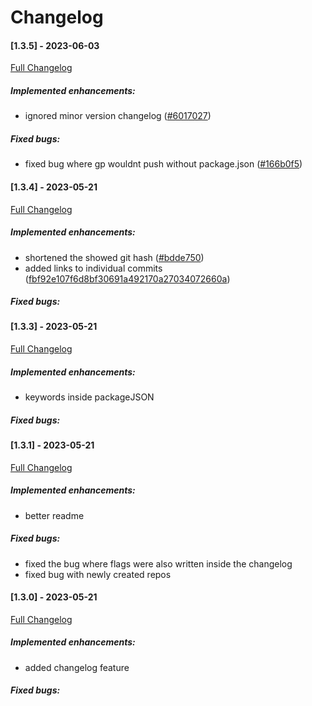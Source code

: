 # Changelog
#### [1.3.5] - 2023-06-03
[Full Changelog](https://github.com/Borecjeborec1/github-publisher/commits/main)

##### Implemented enhancements:
-  ignored minor version changelog ([#6017027](https://github.com/Borecjeborec1/github-publisher/commit/6017027d3cb56e3897a6d8477b53d62d501bff35))

##### Fixed bugs:
-  fixed bug where gp wouldnt push without package.json ([#166b0f5](https://github.com/Borecjeborec1/github-publisher/commit/166b0f547d65091633d534ad6facf1f661eae4df))

#### [1.3.4] - 2023-05-21

[Full Changelog](https://github.com/Borecjeborec1/github-publisher/commits/main)

##### Implemented enhancements:
-  shortened the showed git hash ([#bdde750](https://github.com/Borecjeborec1/github-publisher/commit/bdde7505dd88e5413dc88fe496d89709095f0c97))
-  added links to individual commits ([fbf92e107f6d8bf30691a492170a27034072660a](https://github.com/Borecjeborec1/github-publisher/commit/fbf92e107f6d8bf30691a492170a27034072660a)) 

##### Fixed bugs:

#### [1.3.3] - 2023-05-21

[Full Changelog](https://github.com/Borecjeborec1/github-publisher/commits/main)

##### Implemented enhancements:
-  keywords inside packageJSON 

##### Fixed bugs:

#### [1.3.1] - 2023-05-21
[Full Changelog](https://github.com/Borecjeborec1/github-publisher/commits/main)

##### Implemented enhancements:
- better readme

##### Fixed bugs:
- fixed the bug where flags were also written inside the changelog
- fixed bug with newly created repos


#### [1.3.0] - 2023-05-21

[Full Changelog](https://github.com/Borecjeborec1/github-publisher/commits/main)

##### Implemented enhancements:
- added changelog feature  

##### Fixed bugs:

